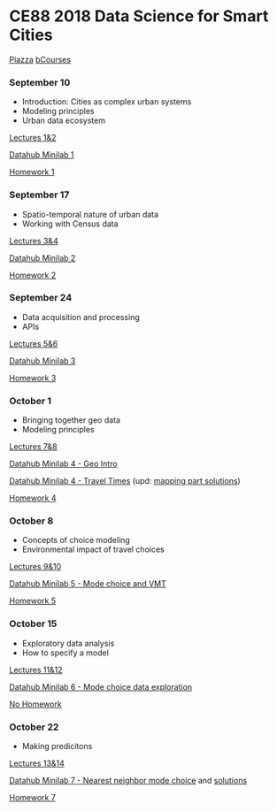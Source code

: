 # CE88 2018 Data Science for Smart Cities 
[Piazza](https://piazza.com/class/jlb5cnbtbgy3us)
[bCourses](https://bcourses.berkeley.edu/courses/1476159)

### September 10
- Introduction: Cities as complex urban systems
- Modeling principles
- Urban data ecosystem

[Lectures 1&2](https://github.com/alexeipberkeleyedu/dssc2018/blob/master/lectures/CE88_Lecture_1&2.pdf)

[Datahub Minilab 1](http://datahub.berkeley.edu/user-redirect/interact?account=alexeipberkeleyedu&repo=dssc2018&branch=master&path=minilabs/minilab1/minilab1_BayBridgeTraffic.ipynb)

[Homework 1](https://github.com/alexeipberkeleyedu/dssc2018/blob/master/homeworks/CE88_HW1.pdf)

### September 17
- Spatio-temporal nature of urban data
- Working with Census data

[Lectures 3&4](https://github.com/alexeipberkeleyedu/dssc2018/blob/master/lectures/CE88_Lecture_3&4.pdf)

[Datahub Minilab 2](http://datahub.berkeley.edu/user-redirect/interact?account=alexeipberkeleyedu&repo=dssc2018&branch=master&path=minilabs/minilab2/minilab2_CensusData.ipynb)

[Homework 2](https://github.com/alexeipberkeleyedu/dssc2018/blob/master/homeworks/CE88_HW2.pdf)


### September 24
- Data acquisition and processing
- APIs

[Lectures 5&6](https://github.com/alexeipberkeleyedu/dssc2018/blob/master/lectures/CE88_Lecture_5&6.pdf)

[Datahub Minilab 3](http://datahub.berkeley.edu/user-redirect/interact?account=alexeipberkeleyedu&repo=dssc2018&branch=master&path=minilabs/mninlab3/minilab3_mapping_points.ipynb)

[Homework 3](https://github.com/alexeipberkeleyedu/dssc2018/blob/master/homeworks/CE88_HW3.pdf)

### October 1
- Bringing together geo data
- Modeling principles

[Lectures 7&8](https://github.com/alexeipberkeleyedu/dssc2018/blob/master/lectures/CE88_Lecture_7&8.pdf)

[Datahub Minilab 4 - Geo Intro](http://datahub.berkeley.edu/user-redirect/interact?account=alexeipberkeleyedu&repo=dssc2018&branch=master&path=minilabs/minilab4/Lab4-geo.ipynb)

[Datahub Minilab 4 - Travel Times](http://datahub.berkeley.edu/user-redirect/interact?account=alexeipberkeleyedu&repo=dssc2018&branch=master&path=minilabs/minilab4/minilab4_MappingTravelTimes.ipynb)
(upd: [mapping part solutions](http://datahub.berkeley.edu/user-redirect/interact?account=alexeipberkeleyedu&repo=dssc2018&branch=master&path=minilabs/minilab4/minilab4_MappingTravelTimes_partial_solutions.ipynb))

[Homework 4](https://github.com/alexeipberkeleyedu/dssc2018/blob/master/homeworks/CE88_HW4.pdf)


### October 8
- Concepts of choice modeling
- Environmental impact of travel choices

[Lectures 9&10](https://github.com/alexeipberkeleyedu/dssc2018/blob/master/lectures/CE88_Lecture_9&10.pdf)

[Datahub Minilab 5 - Mode choice and VMT](http://datahub.berkeley.edu/user-redirect/interact?account=alexeipberkeleyedu&repo=dssc2018&branch=master&path=minilabs/minilab5/minilab5_exploringTAZdata.ipynb)

[Homework 5](https://github.com/alexeipberkeleyedu/dssc2018/blob/master/homeworks/CE88_HW5.pdf)


### October 15
- Exploratory data analysis
- How to specify a model

[Lectures 11&12](https://github.com/alexeipberkeleyedu/dssc2018/blob/master/lectures/CE88_Lecture_11&12.pdf)

[Datahub Minilab 6 - Mode choice data exploration](http://datahub.berkeley.edu/user-redirect/interact?account=alexeipberkeleyedu&repo=dssc2018&branch=master&path=minilabs/minilab6/minilab6_transportation_forecasting.ipynb)

[No Homework](https://github.com/alexeipberkeleyedu/dssc2018/blob/master/homeworks/)

### October 22
- Making predicitons

[Lectures 13&14](https://github.com/alexeipberkeleyedu/dssc2018/blob/master/lectures/CE88_Lecture_13%2614.pdf)

[Datahub Minilab 7 - Nearest neighbor mode choice](http://datahub.berkeley.edu/user-redirect/interact?account=alexeipberkeleyedu&repo=dssc2018&branch=master&path=minilabs/minilab7/minilab7_transportation_forecasting_knn.ipynb) and [solutions](http://datahub.berkeley.edu/user-redirect/interact?account=alexeipberkeleyedu&repo=dssc2018&branch=master&path=minilabs/minilab7/minilab7_transportation_forecasting_knn_CA_Solution.ipynb)


[Homework 7](https://github.com/alexeipberkeleyedu/dssc2018/blob/master/homeworks/CE88_HW7.pdf)
